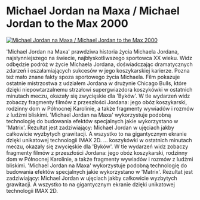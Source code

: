 Michael Jordan na Maxa / Michael Jordan to the Max 2000 
=============
[![Michael Jordan na Maxa / Michael Jordan to the Max 2000 ](http://vidos.pl/images/player.gif)](http://vidos.pl/michael-jordan-na-maxa-michael-jordan-to-the-max-2000)

 'Michael Jordan na Maxa' prawdziwa historia życia Michaela Jordana, najsłynniejszego na świecie, najbłyskotliwszego sportowca XX wieku. Widz odbędzie podróż w życie Michaela Jordana, doświadczając dramatycznych zdarzeń i oszałamiających sukcesów w jego koszykarskiej karierze. Pozna też mało znane fakty spoza sportowego życia Michaela. Film pokazuje ostatnie mistrzostwa z udziałem Jordana w drużynie Chicago Bulls, które dzięki niepowtarzalnemu strzałowi supergwiazdora koszykówki w ostatnich minutach meczu, okazały się zwycięskie dla 'Byków'. W tle wydarzeń widz zobaczy fragmenty filmów z przeszłości Jordana: jego obóz koszykarski, rodzinny dom w Północnej Karolinie, a także fragmenty wywiadów i rozmów z ludźmi bliskimi. 'Michael Jordan na Maxa' wykorzystuje podobną technologię do budowania efektów specjalnych jakie wykorzystano w 'Matrix'. Rezultat jest zadziwiający: Michael Jordan w ujęciach jakby całkowicie wyzbytych grawitacji. A wszystko to na gigantycznym ekranie dzięki unikatowej technologii IMAX 2D.   ... koszykówki w ostatnich minutach meczu, okazały się zwycięskie dla 'Byków'. W tle wydarzeń widz zobaczy fragmenty filmów z przeszłości Jordana: jego obóz koszykarski, rodzinny dom w Północnej Karolinie, a także fragmenty wywiadów i rozmów z ludźmi bliskimi. 'Michael Jordan na Maxa' wykorzystuje podobną technologię do budowania efektów specjalnych jakie wykorzystano w 'Matrix'. Rezultat jest zadziwiający: Michael Jordan w ujęciach jakby całkowicie wyzbytych grawitacji. A wszystko to na gigantycznym ekranie dzięki unikatowej technologii IMAX 2D.

